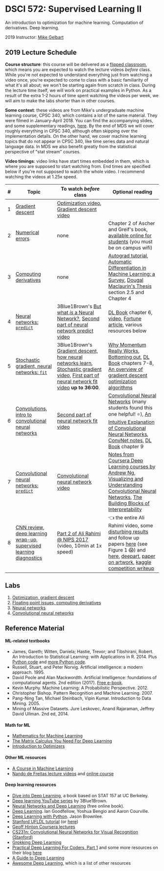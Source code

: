 # DSCI 572: Supervised Learning II

An introduction to optimization for machine learning. Computation of derivatives. Deep learning.

2019 Instructor: [Mike Gelbart](https://mikegelbart.com)



## 2019 Lecture Schedule

**Course structure**: this course will be delivered as a [flipped classroom](https://en.wikipedia.org/wiki/Flipped_classroom), which means you are expected to watch the lecture videos _before_ class. While you're not expected to understand everything just from watching a video once, you're expected to come to class with a basic familiarity of what it's all about; we won't be starting again from scratch in class. During the lecture time itself, we will work on practical examples in Python. As a result of the extra 1-2 hours of time spent watching the videos per week, we will aim to make the labs shorter than in other courses.

**Some context**: these videos are from Mike's undergraduate machine learning course, CPSC 340, which contains a lot of the same material. They were filmed in January-April 2018. You can find the accompanying slides, and some supplementary readings, [here](https://ubc-cs.github.io/cpsc340/). By the end of MDS we will cover roughly everything in CPSC 340, although often skipping over the implementation details. On the other hand, we cover machine learning topics that do not appear in CPSC 340, like time series data and natural language data. In MDS we also benefit greatly from the statistical perspective of "stat stream" courses. 

**Video timings**: video links have start times embedded in them, which is where you are supposed to start watching from. End times are specified below if you're not supposed to watch the whole video. I recommend watching the videos at 1.25x speed.

| #   |  Topic  | To watch _before_ class | Optional reading |
|-----|--------|--------------|--------------|
|   1    | [Gradient descent](lectures/lecture1.ipynb) | [Optimization video](https://youtu.be/bzj1L997uT8?t=67), [Gradient descent video](https://youtu.be/ao34xqQvuT4) |  |
|   2   |   [Numerical errors](lectures/lecture2.ipynb)  | none | Chapter 2 of Ascher and Greif's book, [available online for students](http://epubs.siam.org/doi/book/10.1137/9780898719987) (you must be on campus wifi) |
|   3 |   [Computing derivatives](lectures/lecture3.ipynb)  | none | [Autograd tutorial](https://github.com/HIPS/autograd/blob/master/docs/tutorial.md), [Automatic Differentiation in Machine Learning: a Survey](http://jmlr.org/papers/volume18/17-468/17-468.pdf), [Dougal Maclaurin's Thesis](https://dougalmaclaurin.com/phd-thesis.pdf) section 2.5 and Chapter 4  | 
|   4   | [Neural networks: `predict`](lectures/lecture4.ipynb)  | 3Blue1Brown's [But what *is* a Neural Network?](https://www.youtube.com/watch?v=aircAruvnKk&list=PLZHQObOWTQDNU6R1_67000Dx_ZCJB-3pi), [Second part of neural network predict video](https://youtu.be/w60cKkCV_Qk?t=1466) | [DL Book](http://www.deeplearningbook.org/) chapter 6, [video](https://www.youtube.com/watch?v=bHvf7Tagt18), [Fortune article](http://fortune.com/ai-artificial-intelligence-deep-machine-learning/), various resources below |
| 5   | [Stochastic gradient, neural networks: `fit`](lectures/lecture5.ipynb)  | 3Blue1Brown's [Gradient descent, how neural networks learn](https://www.youtube.com/watch?v=IHZwWFHWa-w&index=2&list=PLZHQObOWTQDNU6R1_67000Dx_ZCJB-3pi), [Stochastic gradient video](https://youtu.be/lmqV5Z5HZzc?t=106), [First part of neural network fit video](https://youtu.be/3l9pyhpxGtU?t=124) **up to 36:00**. | [Why Momentum Really Works](https://distill.pub/2017/momentum/), [Bottoming out](http://www.argmin.net/2016/04/18/bottoming-out/), [DL Book](http://www.deeplearningbook.org/) chapters 7-8, [An overview of gradient descent optimization algorithms](http://ruder.io/optimizing-gradient-descent/)
|   6   | [Convolutions, intro to convolutional neural networks](lectures/lecture6.ipynb) | [Second part of neural network fit video](https://youtu.be/3l9pyhpxGtU?t=2188) | [Convolutional Neural Networks](http://cs231n.github.io/convolutional-networks/) (many students found this one helpful! :star:), [An Intuitive Explanation of Convolutional Neural Networks](https://ujjwalkarn.me/2016/08/11/intuitive-explanation-convnets/), [ConvNet notes](http://cs231n.github.io/convolutional-networks/), [DL Book](http://www.deeplearningbook.org/) chapter 9  |
|  7  |  [Convolutional neural networks: `predict`](lectures/lecture7.ipynb) | [Convolutional neural network video](https://youtu.be/qb01ggeiT_g)  | [Notes from Coursera Deep Learning courses by Andrew Ng](https://www.slideshare.net/TessFerrandez/notes-from-coursera-deep-learning-courses-by-andrew-ng), [Visualizing and Understanding Convolutional Neural Networks](https://cs.nyu.edu/~fergus/papers/zeilerECCV2014.pdf), [The Building Blocks of Interpretability](https://distill.pub/2018/building-blocks/) |
| 8 | [CNN review, deep learning wrap-up, supervised learning diagnostics](lectures/lecture8.ipynb) | [Part 2 of Ali Rahimi @ NIPS 2017](https://youtu.be/Qi1Yry33TQE?t=11m) (video, 10min at 1x speed) | :point_left: the entire Ali Rahimi video, some [disturbing results](https://arxiv.org/pdf/1312.6199.pdf) and follow up papers [here](https://arxiv.org/abs/1412.6572) (see Figure 1 :scream:) and [here](https://arxiv.org/abs/1606.04435), [deepart](https://deepart.io/), [paper on artwork](https://arxiv.org/pdf/1508.06576v2.pdf), [kaggle competition writeup](http://jeffreydf.github.io/diabetic-retinopathy-detection/)  |

## Labs

1. [Optimization, gradient descent](labs/lab1.ipynb)
2. [Floating point issues, computing derivatives](labs/lab2.ipynb)
3. [Neural networks](labs/lab3.ipynb)
4. [Convolutional neural networks](labs/lab4.ipynb)


## Reference Material

#### ML-related textbooks
* James, Gareth; Witten, Daniela; Hastie, Trevor; and Tibshirani, Robert. An Introduction to Statistical Learning: with Applications in R. 2014. Plus [Python code](https://github.com/JWarmenhoven/ISLR-python) and [more Python code](https://github.com/mscaudill/IntroStatLearn).
* Russell, Stuart, and Peter Norvig. Artificial intelligence: a modern approach. 1995.
* David Poole and Alan Mackwordth. Artificial Intelligence: foundations of computational agents. 2nd edition (2017). [Free e-book](http://artint.info/).
* Kevin Murphy. Machine Learning: A Probabilistic Perspective. 2012.
* Christopher Bishop. Pattern Recognition and Machine Learning. 2007.
* Pang-Ning Tan, Michael Steinbach, Vipin Kumar. Introduction to Data Mining. 2005.
* Mining of Massive Datasets. Jure Leskovec, Anand Rajaraman, Jeffrey David Ullman. 2nd ed, 2014.

#### Math for ML

* [Mathematics for Machine Learning](https://mml-book.github.io/)
* [The Matrix Calculus You Need For Deep Learning](http://parrt.cs.usfca.edu/doc/matrix-calculus/index.html)
* [Introduction to Optimizers](https://blog.algorithmia.com/introduction-to-optimizers/)

#### Other ML resources

* [A Course in Machine Learning](http://ciml.info/)
* [Nando de Freitas lecture videos](https://www.youtube.com/watch?v=PlhFWT7vAEw) and [online course](https://www.cs.ox.ac.uk/people/nando.defreitas/machinelearning/)

#### Deep learning resources
* [Dive into Deep Learning](http://d2l.ai/chapter_introduction/index.html), a book based on STAT 157 at UC Berkeley.
* [Deep learning YouTube series](https://www.youtube.com/watch?v=aircAruvnKk) by 3Blue1Brown.
* [Neural Networks and Deep Learning](http://neuralnetworksanddeeplearning.com/) (free online book).
* [Deep Learning](http://www.deeplearningbook.org/). Ian Goodfellow, Yoshua Bengio and Aaron Courville.
* [Deep Learning with Python](https://machinelearningmastery.com/deep-learning-with-python). Jason Brownlee.
* [Stanford UFLDL tutorial](http://deeplearning.stanford.edu/wiki/index.php/UFLDL_Tutorial) (or [here](http://deeplearning.stanford.edu/tutorial/))
* [Geoff Hinton Coursera lectures](https://www.youtube.com/playlist?list=PLoRl3Ht4JOcdU872GhiYWf6jwrk_SNhz9)
* [CS231n: Convolutional Neural Networks for Visual Recognition (Stanford)](http://cs231n.github.io/)
* [Grokking Deep Learning](https://www.manning.com/books/grokking-deep-learning)
* [Practical Deep Learning For Coders, Part 1](http://course.fast.ai/) and some more resources on their blog [here](http://www.fast.ai/2016/12/19/favorite-posts/)
* [A Guide to Deep Learning](http://yerevann.com/a-guide-to-deep-learning/)
* [Awesome Deep Learning](https://github.com/ChristosChristofidis/awesome-deep-learning), which is a list of other resources

